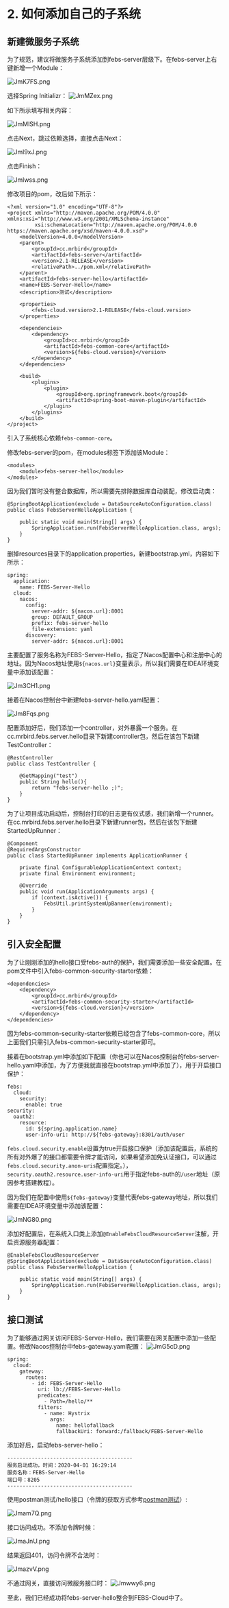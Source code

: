 # 2. 如何添加自己的子系统

## 新建微服务子系统

为了规范，建议将微服务子系统添加到febs-server层级下。在febs-server上右键新增一个Module：

![JmK7FS.png](https://s1.ax1x.com/2020/04/18/JmK7FS.png)

选择Spring Initializr：
![JmMZex.png](https://s1.ax1x.com/2020/04/18/JmMZex.png)

如下所示填写相关内容：

![JmMlSH.png](https://s1.ax1x.com/2020/04/18/JmMlSH.png)

点击Next，跳过依赖选择，直接点击Next：

![Jml9xJ.png](https://s1.ax1x.com/2020/04/18/Jml9xJ.png)

点击Finish：

![Jmlwss.png](https://s1.ax1x.com/2020/04/18/Jmlwss.png)

修改项目的pom，改后如下所示：

```
<?xml version="1.0" encoding="UTF-8"?>
<project xmlns="http://maven.apache.org/POM/4.0.0" xmlns:xsi="http://www.w3.org/2001/XMLSchema-instance"
         xsi:schemaLocation="http://maven.apache.org/POM/4.0.0 https://maven.apache.org/xsd/maven-4.0.0.xsd">
    <modelVersion>4.0.0</modelVersion>
    <parent>
        <groupId>cc.mrbird</groupId>
        <artifactId>febs-server</artifactId>
        <version>2.1-RELEASE</version>
        <relativePath>../pom.xml</relativePath>
    </parent>
    <artifactId>febs-server-hello</artifactId>
    <name>FEBS-Server-Hello</name>
    <description>测试</description>

    <properties>
        <febs-cloud.version>2.1-RELEASE</febs-cloud.version>
    </properties>

    <dependencies>
        <dependency>
            <groupId>cc.mrbird</groupId>
            <artifactId>febs-common-core</artifactId>
            <version>${febs-cloud.version}</version>
        </dependency>
    </dependencies>

    <build>
        <plugins>
            <plugin>
                <groupId>org.springframework.boot</groupId>
                <artifactId>spring-boot-maven-plugin</artifactId>
            </plugin>
        </plugins>
    </build>
</project>
```

引入了系统核心依赖`febs-common-core`。

修改febs-server的pom，在modules标签下添加该Module：

```
<modules>
    <module>febs-server-hello</module>
</modules>
```

因为我们暂时没有整合数据库，所以需要先排除数据库自动装配，修改启动类：

```
@SpringBootApplication(exclude = DataSourceAutoConfiguration.class)
public class FebsServerHelloApplication {

    public static void main(String[] args) {
        SpringApplication.run(FebsServerHelloApplication.class, args);
    }
}
```

删掉resources目录下的application.properties，新建bootstrap.yml，内容如下所示：

```
spring:
  application:
    name: FEBS-Server-Hello
  cloud:
    nacos:
      config:
        server-addr: ${nacos.url}:8001
        group: DEFAULT_GROUP
        prefix: febs-server-hello
        file-extension: yaml
      discovery:
        server-addr: ${nacos.url}:8001
```

主要配置了服务名称为FEBS-Server-Hello，指定了Nacos配置中心和注册中心的地址。因为Nacos地址使用`${nacos.url}`变量表示，所以我们需要在IDEA环境变量中添加该配置：

![Jm3CH1.png](https://s1.ax1x.com/2020/04/18/Jm3CH1.png)

接着在Nacos控制台中新建febs-server-hello.yaml配置：

![Jm8Fqs.png](https://s1.ax1x.com/2020/04/18/Jm8Fqs.png)

配置添加好后，我们添加一个controller，对外暴露一个服务。在cc.mrbird.febs.server.hello目录下新建controller包，然后在该包下新建TestController：

```
@RestController
public class TestController {

    @GetMapping("test")
    public String hello(){
        return "febs-server-hello ;)";
    }
}
```

为了让项目成功启动后，控制台打印的日志更有仪式感，我们新增一个runner。在cc.mrbird.febs.server.hello目录下新建runner包，然后在该包下新建StartedUpRunner：

```
@Component
@RequiredArgsConstructor
public class StartedUpRunner implements ApplicationRunner {

    private final ConfigurableApplicationContext context;
    private final Environment environment;

    @Override
    public void run(ApplicationArguments args) {
        if (context.isActive()) {
            FebsUtil.printSystemUpBanner(environment);
        }
    }
}
```

## 引入安全配置

为了让刚刚添加的hello接口受febs-auth的保护，我们需要添加一些安全配置。在pom文件中引入febs-common-security-starter依赖：

```
<dependencies>
    <dependency>
        <groupId>cc.mrbird</groupId>
        <artifactId>febs-common-security-starter</artifactId>
        <version>${febs-cloud.version}</version>
    </dependency>
</dependencies>
```

因为febs-common-security-starter依赖已经包含了febs-common-core，所以上面我们只需引入febs-common-security-starter即可。

接着在bootstrap.yml中添加如下配置（你也可以在Nacos控制台的febs-server-hello.yaml中添加，为了方便我就直接在bootstrap.yml中添加了），用于开启接口保护：

```
febs:
  cloud:
    security:
      enable: true
security:
  oauth2:
    resource:
      id: ${spring.application.name}
      user-info-uri: http://${febs-gateway}:8301/auth/user
```

`febs.cloud.security.enable`设置为true开启接口保护（添加该配置后，系统的所有对外爆了的接口都需要令牌才能访问，如果希望添加免认证接口，可以通过`febs.cloud.security.anon-uris`配置指定。），`security.oauth2.resource.user-info-uri`用于指定febs-auth的`/user`地址（原因参考搭建教程）。

因为我们在配置中使用`${febs-gateway}`变量代表febs-gateway地址，所以我们需要在IDEA环境变量中添加该配置：

![JmNG80.png](https://s1.ax1x.com/2020/04/18/JmNG80.png)

添加好配置后，在系统入口类上添加`@EnableFebsCloudResourceServer`注解，开启资源服务器配置：

```
@EnableFebsCloudResourceServer
@SpringBootApplication(exclude = DataSourceAutoConfiguration.class)
public class FebsServerHelloApplication {

    public static void main(String[] args) {
        SpringApplication.run(FebsServerHelloApplication.class, args);
    }
}
```

## 接口测试

为了能够通过网关访问FEBS-Server-Hello，我们需要在网关配置中添加一些配置。修改Nacos控制台中febs-gateway.yaml配置：
![JmG5cD.png](https://s1.ax1x.com/2020/04/18/JmG5cD.png)

```
spring:
  cloud:
    gateway:
      routes:
        - id: FEBS-Server-Hello
          uri: lb://FEBS-Server-Hello
          predicates:
            - Path=/hello/**
          filters:
            - name: Hystrix
              args:
                name: hellofallback
                fallbackUri: forward:/fallback/FEBS-Server-Hello
```

添加好后，启动febs-server-hello：

```
-----------------------------------------
服务启动成功，时间：2020-04-01 16:29:14
服务名称：FEBS-Server-Hello
端口号：8205
-----------------------------------------
```

使用postman测试/hello接口（令牌的获取方式参考[postman测试](https://www.kancloud.cn/mrbird/spring-cloud/1268278)）:

![Jmam7Q.png](https://s1.ax1x.com/2020/04/18/Jmam7Q.png)

接口访问成功。不添加令牌时候：

![JmaJnU.png](https://s1.ax1x.com/2020/04/18/JmaJnU.png)

结果返回401，访问令牌不合法时：

![JmazvV.png](https://s1.ax1x.com/2020/04/18/JmazvV.png)

不通过网关，直接访问微服务接口时：
![Jmwwy6.png](https://s1.ax1x.com/2020/04/18/Jmwwy6.png)

至此，我们已经成功将febs-server-hello整合到FEBS-Cloud中了。